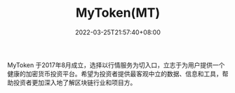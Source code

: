 ﻿---
weight: 
title: "MyToken(MT)"
description: "MyToken 于2017年8月成立，选择以行情服务为切入口，立志于为用户提供一个健康的加密货币投资平台"
date: 2022-03-25T21:57:40+08:00
lastmod: 2022-03-25T16:45:40+08:00
draft: false
authors: ["Metabd"]
featuredImage: "mytokenmt.webp"
link: ""
tags: ["数字代币","MyToken(MT)"]
categories: ["navigation"]
navigation: ["数字代币"]
lightgallery: true
toc: true
pinned: false
recommend: false
recommend1: false
---
MyToken 于2017年8月成立，选择以行情服务为切入口，立志于为用户提供一个健康的加密货币投资平台。希望为投资者提供最客观中立的数据、信息和工具，帮助投资者更加深入地了解区块链行业和项目方。
